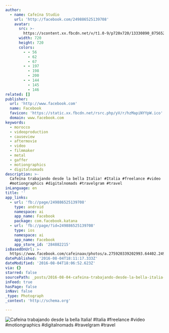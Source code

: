 ```yaml
---
author:
  - name: Cafeína Studio
    url: 'http://facebook.com/249886525139708'
    avatar:
      src: >-
        https://scontent.xx.fbcdn.net/v/t1.0-9/p720x720/13330890_875652245896463_1244284469963622478_n.jpg?oh=20930d676bd99b89b6d59ed9ad8d93f5&oe=582832B3
      width: 720
      height: 720
      colors:
        - - 56
          - 62
          - 67
        - - 197
          - 198
          - 200
        - - 144
          - 145
          - 146
related: []
publisher:
  url: 'http://www.facebook.com'
  name: Facebook
  favicon: 'https://static.xx.fbcdn.net/rsrc.php/yV/r/hzMapiNYYpW.ico'
  domain: www.facebook.com
keywords:
  - morocco
  - videoproduction
  - causeview
  - aftermovie
  - video
  - filmmaker
  - metal
  - gaffer
  - motiongraphics
  - digitalnomads
description: >-
  Cafeína trabajando desde la bella Italia! #Italia #freelance #video
  #motiongraphics #digitalnomads #travelgram #travel
inLanguage: en
title: ''
app_links:
  - url: 'fb://page/249886525139708'
    type: android
    namespace: ai
    app_name: Facebook
    package: com.facebook.katana
  - url: 'fb://page/?id=249886525139708'
    type: ios
    namespace: ai
    app_name: Facebook
    app_store_id: '284882215'
isBasedOnUrl: >-
  https://www.facebook.com/cafeinaav/photos/a.275920339202993.64402.249886525139708/875652245896463/?type=3
datePublished: '2016-08-04T18:11:17.333Z'
dateModified: '2016-08-04T18:06:52.623Z'
via: {}
starred: false
sourcePath: _posts/2016-08-04-cafeina-trabajando-desde-la-bella-italia-italia-freelance.md
inFeed: true
hasPage: false
inNav: false
_type: Photograph
_context: 'http://schema.org'

---
```

![Cafeína trabajando desde la bella Italia! #Italia #freelance #video #motiongraphics #digitalnomads #travelgram #travel](https://scontent.xx.fbcdn.net/v/t1.0-9/p720x720/13330890_875652245896463_1244284469963622478_n.jpg?oh=20930d676bd99b89b6d59ed9ad8d93f5&oe=582832B3)